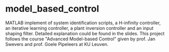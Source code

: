 # model_based_control

MATLAB implement of system identification scripts, a H-infinity controller, an iterative learning controller, a plant inversion controller and an input shaping filter. Detailed explanation could be found in the slides. This project follows the course "Advanced Model-based Control" given by prof. Jan Swevers and prof. Goele Pipeleers at KU Leuven.
